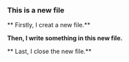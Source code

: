 ### This is a new file ###

** Firstly, I creat a new file.**

**Then, I write something in this new file.**

** Last, I close the new file.**
